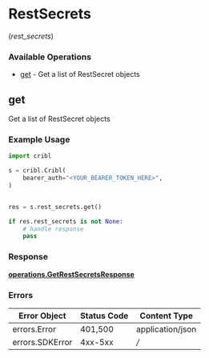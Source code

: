 # RestSecrets
(*rest_secrets*)

### Available Operations

* [get](#get) - Get a list of RestSecret objects

## get

Get a list of RestSecret objects

### Example Usage

```python
import cribl

s = cribl.Cribl(
    bearer_auth="<YOUR_BEARER_TOKEN_HERE>",
)


res = s.rest_secrets.get()

if res.rest_secrets is not None:
    # handle response
    pass

```


### Response

**[operations.GetRestSecretsResponse](../../models/operations/getrestsecretsresponse.md)**
### Errors

| Error Object     | Status Code      | Content Type     |
| ---------------- | ---------------- | ---------------- |
| errors.Error     | 401,500          | application/json |
| errors.SDKError  | 4xx-5xx          | */*              |
